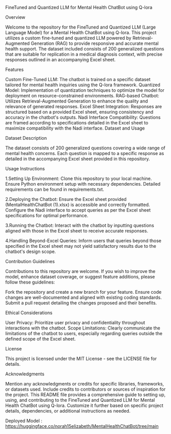 FineTuned and Quantized LLM for Mental Health ChatBot using Q-lora

Overview

Welcome to the repository for the FineTuned and Quantized LLM (Large Language Model) for a Mental Health ChatBot using Q-lora. This project utilizes a custom fine-tuned and quantized LLM powered by Retrieval-Augmented Generation (RAG) to provide responsive and accurate mental health support. The dataset included consists of 200 generalized questions that are suitable for replication in a medical diagnosis context, with precise responses outlined in an accompanying Excel sheet.

Features

Custom Fine-Tuned LLM: The chatbot is trained on a specific dataset tailored for mental health inquiries using the Q-lora framework.
Quantized Model: Implementation of quantization techniques to optimize the model for deployment on resource-constrained environments.
RAG-based Chatbot: Utilizes Retrieval-Augmented Generation to enhance the quality and relevance of generated responses.
Excel Sheet Integration: Responses are structured based on a provided Excel sheet, ensuring consistency and accuracy in the chatbot's outputs.
Nadi Interface Compatibility: Questions are framed according to specifications detailed in the Excel sheet to maximize compatibility with the Nadi interface.
Dataset and Usage

Dataset Description

The dataset consists of 200 generalized questions covering a wide range of mental health concerns. Each question is mapped to a specific response as detailed in the accompanying Excel sheet provided in this repository.

Usage Instructions


1.Setting Up Environment:
Clone this repository to your local machine.
Ensure Python environment setup with necessary dependencies. Detailed requirements can be found in requirements.txt.

2.Deploying the Chatbot:
Ensure the Excel sheet provided (MentalHealthChatBot (1).xlsx) is accessible and correctly formatted.
Configure the Nadi interface to accept queries as per the Excel sheet specifications for optimal performance.

3.Running the Chatbot:
Interact with the chatbot by inputting questions aligned with those in the Excel sheet to receive accurate responses.

4.Handling Beyond-Excel Queries:
Inform users that queries beyond those specified in the Excel sheet may not yield satisfactory results due to the chatbot's design scope.

Contribution Guidelines

Contributions to this repository are welcome. If you wish to improve the model, enhance dataset coverage, or suggest feature additions, please follow these guidelines:


Fork the repository and create a new branch for your feature.
Ensure code changes are well-documented and aligned with existing coding standards.
Submit a pull request detailing the changes proposed and their benefits.


Ethical Considerations

User Privacy: Prioritize user privacy and confidentiality throughout interactions with the chatbot.
Scope Limitations: Clearly communicate the limitations of the chatbot to users, especially regarding queries outside the defined scope of the Excel sheet.

License

This project is licensed under the MIT License - see the LICENSE file for details.

Acknowledgments

Mention any acknowledgments or credits for specific libraries, frameworks, or datasets used.
Include credits to contributors or sources of inspiration for the project.
This README file provides a comprehensive guide to setting up, using, and contributing to the FineTuned and Quantized LLM for Mental Health ChatBot using Q-lora. Customize it further based on specific project details, dependencies, or additional instructions as needed.

Deployed Model : https://huggingface.co/norah15elizabeth/MentalHealthChatBot/tree/main
